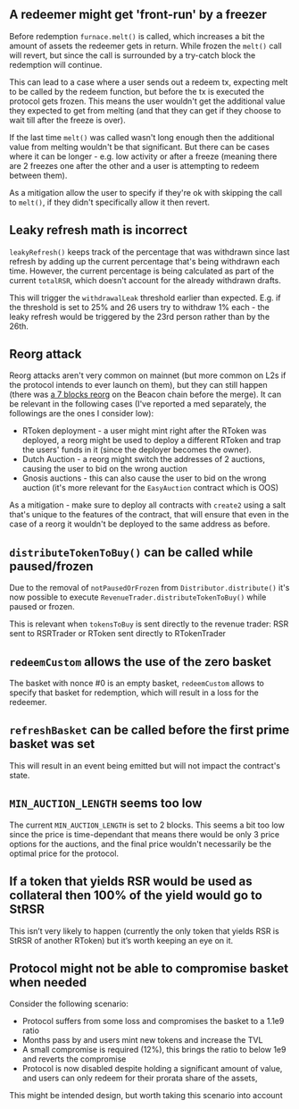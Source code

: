 ## A redeemer might get 'front-run' by a freezer
Before redemption `furnace.melt()` is called, which increases a bit the amount of assets the redeemer gets in return.
While frozen the `melt()` call will revert, but since the call is surrounded by a try-catch block the redemption will continue.

This can lead to a case where a user sends out a redeem tx, expecting melt to be called by the redeem function,  but before the tx is executed the protocol gets frozen. This means the user wouldn't get the additional value they expected to get from melting (and that they can get if they choose to wait till after the freeze is over).

If the last time `melt()` was called wasn't long enough then the additional value from melting wouldn't be that significant. But there can be cases where it can be longer - e.g. low activity or after a freeze (meaning there are 2 freezes one after the other and a user is attempting to redeem between them).

As a mitigation allow the user to specify if they're ok with skipping the call to `melt()`, if they didn't specifically allow it then revert.

## Leaky refresh math is incorrect
`leakyRefresh()` keeps track of the percentage that was withdrawn since last refresh by adding up the current percentage that's being withdrawn each time.
However, the current percentage is being calculated as part of the current `totalRSR`, which doesn't account for the already withdrawn drafts.

This will trigger the `withdrawalLeak` threshold earlier than expected.
E.g. if the threshold is set to 25% and 26 users try to withdraw 1% each - the leaky refresh would be triggered by the 23rd person rather than by the 26th.

## Reorg attack
Reorg attacks aren't very common on mainnet (but more common on L2s if the protocol intends to ever launch on them), but they can still happen (there was [a 7 blocks reorg](https://decrypt.co/101390/ethereum-beacon-chain-blockchain-reorg) on the Beacon chain before the merge).
It can be relevant in the following cases (I've reported a med separately, the followings are the ones I consider low):
* RToken deployment - a user might mint right after the RToken was deployed, a reorg might be used to deploy a different RToken and trap the users' funds in it (since the deployer becomes the owner).
* Dutch Auction - a reorg might switch the addresses of 2 auctions, causing the user to bid on the wrong auction 
* Gnosis auctions - this can also cause the user to bid on the wrong auction (it's more relevant for the `EasyAuction` contract which is OOS)

As a mitigation - make sure to deploy all contracts with `create2` using a salt that's unique to the features of the contract, that will ensure that even in the case of a reorg it wouldn't be deployed to the same address as before.

## `distributeTokenToBuy()` can be called while paused/frozen
Due to the removal of `notPausedOrFrozen` from `Distributor.distribute()` it's now possible to execute `RevenueTrader.distributeTokenToBuy()` while paused or frozen.

This is relevant when `tokensToBuy` is sent directly to the revenue trader: RSR sent to RSRTrader or RToken sent directly to RTokenTrader

## `redeemCustom` allows the use of the zero basket
The basket with nonce #0 is an empty basket, `redeemCustom` allows to specify that basket for redemption, which will result in a loss for the redeemer.

## `refreshBasket` can be called before the first prime basket was set
This will result in an event being emitted but will not impact the contract's state.


## `MIN_AUCTION_LENGTH` seems too low
The current `MIN_AUCTION_LENGTH` is set to 2 blocks.
This seems a bit too low since the price is time-dependant that means there would be only 3 price options for the auctions, and the final price wouldn't necessarily be the optimal price for the protocol.


## If a token that yields RSR would be used as collateral then 100% of the yield would go to StRSR
This isn’t very likely to happen (currently the only token that yields RSR is StRSR of another RToken) but it’s worth keeping an eye on it.

## Protocol might not be able to compromise basket when needed
Consider the following scenario:
* Protocol suffers from some loss and compromises the basket to a 1.1e9 ratio
* Months pass by and users mint new tokens and increase the TVL
* A small compromise is required (12%), this brings the ratio to below 1e9 and reverts the compromise
* Protocol is now disabled despite holding a significant amount of value, and users can only redeem for their prorata share of the assets,

This might be intended design, but worth taking this scenario into account

